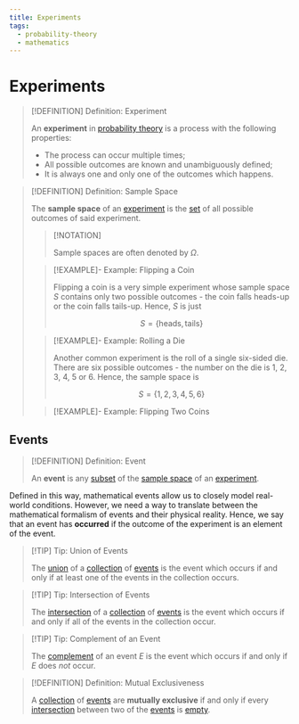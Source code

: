 ```yaml
---
title: Experiments
tags:
  - probability-theory
  - mathematics
---
```


# Experiments

>[!DEFINITION] Definition: Experiment
>
>An **experiment** in [probability theory](index.md) is a process with the following properties:
>- The process can occur multiple times;
>- All possible outcomes are known and unambiguously defined;
>- It is always one and only one of the outcomes which happens.
>

>[!DEFINITION] Definition: Sample Space
>
>The **sample space** of an [experiment](Experiments.md#Experiments) is the [set](../Set%20Theory/Sets.md) of all possible outcomes of said experiment.
>
>>[!NOTATION]
>>
>>Sample spaces are often denoted by $\Omega$.
>>
>
>>[!EXAMPLE]- Example: Flipping a Coin
>>
>>Flipping a coin is a very simple experiment whose sample space $S$ contains only two possible outcomes - the coin falls heads-up or the coin falls tails-up. Hence, $S$ is just
>>
>>$$
>>S = \{\mathrm{heads}, \mathrm{tails}\}
>>$$
>>
>
>>[!EXAMPLE]- Example: Rolling a Die
>>
>>Another common experiment is the roll of a single six-sided die. There are six possible outcomes - the number on the die is 1, 2, 3, 4, 5 or 6. Hence, the sample space is
>>
>>$$
>>S = \{1, 2, 3, 4, 5, 6\}
>>$$
>>
>
>>[!EXAMPLE]- Example: Flipping Two Coins
>>
>>
>>
>

## Events

>[!DEFINITION] Definition: Event
>
>An **event** is any [subset](../Set%20Theory/Sets.md) of the [sample space](index.md#experiments) of an [experiment](index.md#experiments).
>

Defined in this way, mathematical events allow us to closely model real-world conditions. However, we need a way to translate between the mathematical formalism of events and their physical reality. Hence, we say that an event has **occurred** if the outcome of the experiment is an element of the event.

>[!TIP] Tip: Union of Events
>
>The [union](../Set%20Theory/Collections/Operations%20with%20Collections.md) of a [collection](../Set%20Theory/Collections/Collections.md) of [events](index.md#experiments) is the event which occurs if and only if at least one of the events in the collection occurs.
>

>[!TIP] Tip: Intersection of Events
>
>The [intersection](../Set%20Theory/Collections/Operations%20with%20Collections.md) of a [collection](../Set%20Theory/Collections/Collections.md) of [events](index.md#experiments) is the event which occurs if and only if all of the events in the collection occur.
>

>[!TIP] Tip: Complement of an Event
>
>The [complement](../Set%20Theory/Complement.md) of an event $E$ is the event which occurs if and only if $E$ does *not* occur.
>

>[!DEFINITION] Definition: Mutual Exclusiveness
>
>A [collection](../Set%20Theory/Collections/Collections.md) of [events](Experiments.md#experiments) are **mutually exclusive** if and only if every [intersection](../Set%20Theory/Set%20Operations.md) between two of the [events](Experiments.md#experiments) is [empty](../Set%20Theory/Sets.md).
>